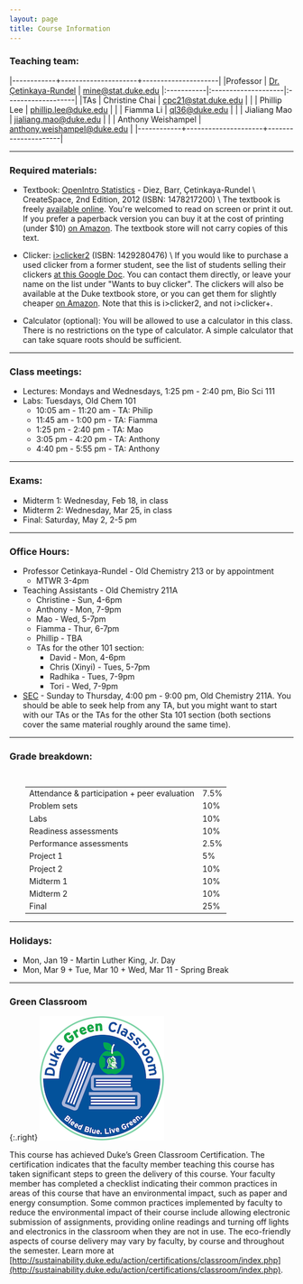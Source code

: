 ```yaml
---
layout: page
title: Course Information
---
```


### Teaching team:

|------------+---------------------+---------------------|
|Professor   | [Dr. Çetinkaya-Rundel](http://stat.duke.edu/~mc301) | [mine@stat.duke.edu](mailto:mine@stat.duke.edu)
|:-----------|:--------------------|:-------------------|
|TAs         | Christine Chai      | [cpc21@stat.duke.edu](mailto:) |
|            | Phillip Lee         | [phillip.lee@duke.edu](mailto:phillip.lee@duke.edu) |
|            | Fiamma Li           | [ql36@duke.edu](mailto:ql36@duke.edu) |
|            | Jialiang Mao        | [jialiang.mao@duke.edu](mailto:jialiang.mao@duke.edu) |
|            | Anthony Weishampel  | [anthony.weishampel@duke.edu](mailto:anthony.weishampel@duke.edu) |
|------------+---------------------+---------------------|

* * *

### Required materials:

* Textbook: [OpenIntro Statistics](http://www.openintro.org/stat/textbook.php?stat_book=os) - Diez, Barr, Çetinkaya-Rundel \\
   CreateSpace, 2nd Edition, 2012 (ISBN: 1478217200) \\
The textbook is freely [available online](http://www.openintro.org/stat/textbook.php). You're welcomed to read on screen or print it out. If you prefer a paperback version you can buy it at the cost of printing (under $10) [on Amazon](http://www.amazon.com/dp/1478217200). The textbook store will not carry copies of this text.

* Clicker: [i>clicker2](http://www.amazon.com/I-Clicker-2-I-Clicker/dp/1429280476) (ISBN: 1429280476) \\
If you would like to purchase a used clicker from a former student, see the list of students selling their clickers [at this Google Doc](https://docs.google.com/spreadsheet/ccc?key=0AkY2lFgS9uiDdE1fMkZUZnp6alJDSG9tYlIwTFJWdnc#gid=0). You can contact them directly, or leave your name on the list under "Wants to buy clicker". The clickers will also be available at the Duke textbook store, or you can get them for slightly cheaper [on Amazon](http://www.amazon.com/I-Clicker-2-I-Clicker/dp/1429280476). Note that this is i>clicker2, and not i>clicker+.

* Calculator (optional): You will be allowed to use a calculator in this class. There is no restrictions on the type of calculator. A simple calculator that can take square roots should be sufficient.

* * *

### Class meetings:
* Lectures: Mondays and Wednesdays, 1:25 pm - 2:40 pm, Bio Sci 111 
* Labs: Tuesdays, Old Chem 101
    * 10:05 am - 11:20 am - TA: Philip
    * 11:45 am - 1:00 pm - TA: Fiamma
    * 1:25 pm - 2:40 pm - TA: Mao
    * 3:05 pm - 4:20 pm - TA: Anthony
    * 4:40 pm - 5:55 pm - TA: Anthony

* * *

### <a name="exams"></a>Exams:

* Midterm 1: Wednesday, Feb 18, in class
* Midterm 2: Wednesday, Mar 25, in class
* Final: Saturday, May 2, 2-5 pm

* * *

### <a name="oh"></a>Office Hours:
* Professor Cetinkaya-Rundel -  Old Chemistry 213 or by appointment
    * MTWR 3-4pm
* Teaching Assistants - Old Chemistry 211A
    * Christine - Sun, 4-6pm
    * Anthony - Mon, 7-9pm
    * Mao - Wed, 5-7pm
    * Fiamma - Thur, 6-7pm
    * Phillip - TBA
    * TAs for the other 101 section:
        + David - Mon, 4-6pm
        + Chris (Xinyi) - Tues, 5-7pm
        + Radhika - Tues, 7-9pm
        + Tori - Wed, 7-9pm
* [SEC](https://stat.duke.edu/courses/sec-schedule) - Sunday to Thursday, 4:00 pm - 9:00 pm, Old Chemistry 211A. You should be able to seek help from any TA, but you might want to start with our TAs or the TAs for the other Sta 101 section (both sections cover the same material roughly around the same time).

* * *

### <a name="grading"></a>Grade breakdown:

<div style="padding-left:2em;padding-top:1em;">
<table style="width:400px;">
<tr> <td> Attendance & participation + peer evaluation </td> <td> 7.5% </td></tr>
<tr> <td> Problem sets              </td> <td> 10% </td></tr>
<tr> <td> Labs                      </td> <td> 10% </td></tr>
<tr> <td> Readiness assessments     </td> <td> 10% </td></tr>
<tr> <td> Performance assessments   </td> <td> 2.5% </td></tr>
<tr> <td> Project 1        </td> <td>  5% </td></tr>
<tr> <td> Project 2        </td> <td> 10% </td></tr>
<tr> <td> Midterm 1        </td> <td> 10% </td></tr>
<tr> <td> Midterm 2        </td> <td> 10% </td></tr>
<tr> <td> Final            </td> <td> 25% </td></tr>
</table>
</div>

* * *

### Holidays:

* Mon, Jan 19 - Martin Luther King, Jr. Day
* Mon, Mar 9 + Tue, Mar 10 + Wed, Mar 11 - Spring Break

* * *

### Green Classroom

{:.right}
![DukeGreenClassroomCertification](DukeGreenClassroomCertification-Logo.png)

This course has achieved Duke’s Green Classroom Certification. The certification indicates that the faculty member teaching this course has taken significant steps to green the delivery of this course. Your faculty member has completed a checklist indicating their common practices in areas of this course that have an environmental impact, such as paper and energy consumption. Some common practices implemented by faculty to reduce the environmental impact of their course include allowing electronic submission of assignments, providing online readings and turning off lights and electronics in the classroom when they are not in use. The eco-friendly aspects of course delivery may vary by faculty, by course and throughout the semester. Learn more at [http://sustainability.duke.edu/action/certifications/classroom/index.php](http://sustainability.duke.edu/action/certifications/classroom/index.php).
